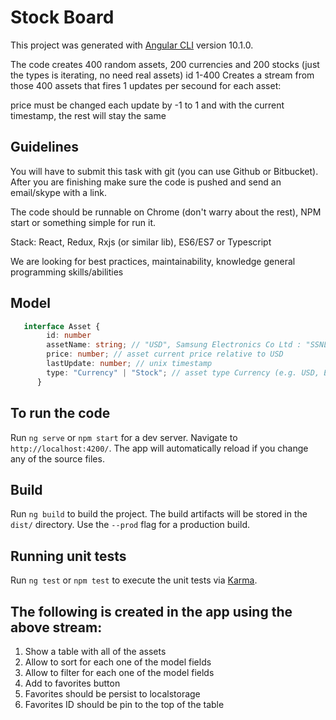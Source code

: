 # Stock Board

This project was generated with [Angular CLI](https://github.com/angular/angular-cli) version 10.1.0.

The code creates 400 random assets, 200 currencies and 200 stocks (just the types is iterating, no need real assets) id 1-400 Creates a stream from those 400 assets that fires 1 updates per secound for each asset:

price must be changed each update by -1 to 1 and with the current timestamp, the rest will stay the same


## Guidelines

You will have to submit this task with git (you can use Github or Bitbucket). After you are finishing make sure the code is pushed and send an email/skype with a link.

The code should be runnable on Chrome (don't warry about the rest), NPM start or something simple for run it.

Stack: React, Redux, Rxjs (or similar lib), ES6/ES7 or Typescript

We are looking for best practices, maintainability, knowledge general programming skills/abilities

## Model 

```typescript
   interface Asset {
	    id: number
	    assetName: string; // "USD", Samsung Electronics Co Ltd : "SSNLF"
	    price: number; // asset current price relative to USD
	    lastUpdate: number; // unix timestamp
	    type: "Currency" | "Stock"; // asset type Currency (e.g. USD, EUR...) or Stock (Samsung, Google)
      }  
```

## To run the code

Run `ng serve` or `npm start` for a dev server. Navigate to `http://localhost:4200/`. The app will automatically reload if you change any of the source files.

## Build

Run `ng build` to build the project. The build artifacts will be stored in the `dist/` directory. Use the `--prod` flag for a production build.

## Running unit tests

Run `ng test` or `npm test` to execute the unit tests via [Karma](https://karma-runner.github.io).

## The following is created in the app using the above stream:
1. Show a table with all of the assets
2. Allow to sort for each one of the model fields
3. Allow to filter for each one of the model fields
4. Add to favorites button
5. Favorites should be persist to localstorage
6. Favorites ID should be pin to the top of the table

